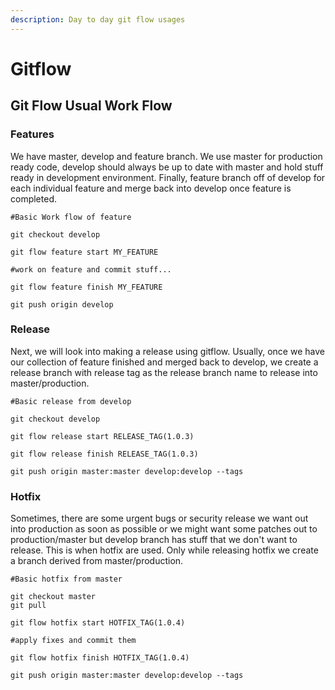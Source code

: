 ```yaml
---
description: Day to day git flow usages
---
```


# Gitflow

## Git Flow Usual Work Flow

### Features

We have master, develop and feature branch. We use master for production ready code, develop should always be up to date with master and hold stuff ready in development environment. Finally, feature branch off of develop for each individual feature and merge back into develop once feature is completed.

```text
#Basic Work flow of feature

git checkout develop 

git flow feature start MY_FEATURE

#work on feature and commit stuff...

git flow feature finish MY_FEATURE

git push origin develop
```

### Release

Next, we will look into making a release using gitflow. Usually, once we have our collection of feature finished and merged back to develop, we create a release branch with release tag as the release branch name to release into master/production.

```text
#Basic release from develop

git checkout develop

git flow release start RELEASE_TAG(1.0.3)

git flow release finish RELEASE_TAG(1.0.3)

git push origin master:master develop:develop --tags
```

### Hotfix

Sometimes, there are some urgent bugs or security release we want out into production as soon as possible or we might want some patches out to production/master but develop branch has stuff that we don't want to release. This is when hotfix are used. Only while releasing hotfix we create a branch derived from master/production.

```text
#Basic hotfix from master

git checkout master
git pull

git flow hotfix start HOTFIX_TAG(1.0.4)

#apply fixes and commit them

git flow hotfix finish HOTFIX_TAG(1.0.4)

git push origin master:master develop:develop --tags
```

